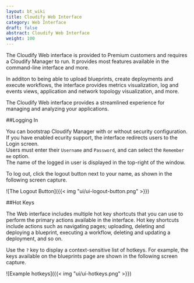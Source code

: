 ```yaml
---
layout: bt_wiki
title: Cloudify Web Interface
category: Web Interface
draft: false
abstract: Cloudify Web Interface
weight: 100
---
```


The Cloudify Web interface is provided to Premium customers and requires a Cloudify Manager to run. It provides most features available in the command-line interface and more.

In additon to being able to upload blueprints, create deployments and execute workflows, the interface provides metrics visualization, log and events views, application and network topology visualization, and more.

The Cloudify Web interface provides a streamlined experience for managing and analyzing your applications.

##Logging In

You can bootstrap Cloudify Manager with or without security configuration. If you have enabled ecurity support, the interface redirects users to the Login screen.<br>
Users must enter their `Username` and `Password`, and can select the `Remember me` option.<br>
The name of the logged in user is displayed in the top-right of the window.

To log out, click the logout button next to your name, as shown in the following screen capture.

![The Logout Button]({{< img "ui/ui-logout-button.png" >}}) 


##Hot Keys

The Web interface includes multiple hot key shortcuts that you can use to perform the primary actions available in the interface. Hot key shortcuts include actions such as navigating pages; uploading, deleting and deploying a blueprint, executing a workflow, deleting and updating a deployment, and so on.

Use the `?` key to display a context-sensitive list of hotkeys. For example, the keys available on the blueprints page are shown in the following screen capture.

![Example hotkeys]({{< img "ui/ui-hotkeys.png" >}})